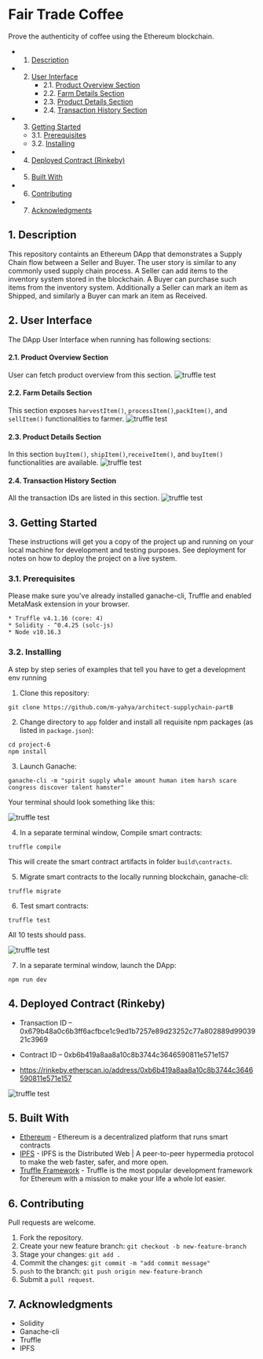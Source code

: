 # Fair Trade Coffee
Prove the authenticity of coffee using the Ethereum blockchain.

* 1. [Description](#Description)
* 2. [User Interface](#UserInterface)
		* 2.1. [Product Overview Section](#ProductOverviewSection)
		* 2.2. [Farm Details Section](#FarmDetailsSection)
		* 2.3. [Product Details Section](#ProductDetailsSection)
		* 2.4. [Transaction History Section](#TransactionHistorySection)
* 3. [Getting Started](#GettingStarted)
	* 3.1. [Prerequisites](#Prerequisites)
	* 3.2. [Installing](#Installing)
* 4. [Deployed Contract (Rinkeby)](#DeployedContractRinkeby)
* 5. [Built With](#BuiltWith)
* 6. [Contributing](#Contributing)
* 7. [Acknowledgments](#Acknowledgments)

##  1. <a name='Description'></a>Description
This repository containts an Ethereum DApp that demonstrates a Supply Chain flow between a Seller and Buyer. The user story is similar to any commonly used supply chain process. A Seller can add items to the inventory system stored in the blockchain. A Buyer can purchase such items from the inventory system. Additionally a Seller can mark an item as Shipped, and similarly a Buyer can mark an item as Received.

##  2. <a name='UserInterface'></a>User Interface
The DApp User Interface when running has following sections:

####  2.1. <a name='ProductOverviewSection'></a>Product Overview Section
User can fetch product overview from this section.
![truffle test](images/ftc_product_overview.png)

####  2.2. <a name='FarmDetailsSection'></a>Farm Details Section
This section exposes `harvestItem()`, `processItem()`,`packItem()`, and `sellItem()` functionalities to farmer.
![truffle test](images/ftc_farm_details.png)

####  2.3. <a name='ProductDetailsSection'></a>Product Details Section
In this section `buyItem()`, `shipItem()`,`receiveItem()`, and `buyItem()` functionalities are available.
![truffle test](images/ftc_product_details.png)

####  2.4. <a name='TransactionHistorySection'></a>Transaction History Section
All the transaction IDs are listed in this section.
![truffle test](images/ftc_transaction_history.png)


##  3. <a name='GettingStarted'></a>Getting Started

These instructions will get you a copy of the project up and running on your local machine for development and testing purposes. See deployment for notes on how to deploy the project on a live system.

###  3.1. <a name='Prerequisites'></a>Prerequisites

Please make sure you've already installed ganache-cli, Truffle and enabled MetaMask extension in your browser.

```
* Truffle v4.1.16 (core: 4)
* Solidity - ^0.4.25 (solc-js)
* Node v10.16.3
```

###  3.2. <a name='Installing'></a>Installing

A step by step series of examples that tell you have to get a development env running

1. Clone this repository:

```
git clone https://github.com/m-yahya/architect-supplychain-partB
```

2. Change directory to ```app``` folder and install all requisite npm packages (as listed in ```package.json```):

```
cd project-6
npm install
```

3. Launch Ganache:

```
ganache-cli -m "spirit supply whale amount human item harsh scare congress discover talent hamster"
```

Your terminal should look something like this:

![truffle test](images/ganache-cli.png)

4. In a separate terminal window, Compile smart contracts:

```
truffle compile
```

This will create the smart contract artifacts in folder ```build\contracts```.

5. Migrate smart contracts to the locally running blockchain, ganache-cli:

```
truffle migrate
```

6. Test smart contracts:

```
truffle test
```

All 10 tests should pass.

![truffle test](images/truffle_test.png)

7. In a separate terminal window, launch the DApp:

```
npm run dev
```

##  4. <a name='DeployedContractRinkeby'></a>Deployed Contract (Rinkeby) 
* Transaction ID – 0x679b48a0c6b3ff6acfbce1c9ed1b7257e89d23252c77a802889d9903921c3969 
* Contract ID – 0xb6b419a8aa8a10c8b3744c3646590811e571e157

* https://rinkeby.etherscan.io/address/0xb6b419a8aa8a10c8b3744c3646590811e571e157

![truffle test](images/truffle_migrate.png)
##  5. <a name='BuiltWith'></a>Built With

* [Ethereum](https://www.ethereum.org/) - Ethereum is a decentralized platform that runs smart contracts
* [IPFS](https://ipfs.io/) - IPFS is the Distributed Web | A peer-to-peer hypermedia protocol
to make the web faster, safer, and more open.
* [Truffle Framework](http://truffleframework.com/) - Truffle is the most popular development framework for Ethereum with a mission to make your life a whole lot easier.

##  6. <a name='Contributing'></a>Contributing
Pull requests are welcome. 

1. Fork the repository.
2. Create your new feature branch: `git checkout -b new-feature-branch`
3. Stage your changes: `git add .`
4. Commit the changes: `git commit -m "add commit message"`
5. `push` to the branch: `git push origin new-feature-branch`
6. Submit a `pull request`.

##  7. <a name='Acknowledgments'></a>Acknowledgments

* Solidity
* Ganache-cli
* Truffle
* IPFS
